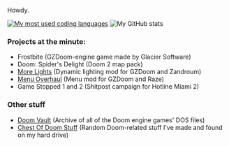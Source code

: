 Howdy.

[![My most used coding languages](https://github-readme-stats.vercel.app/api/top-langs/?username=snakiejakie)](https://github.com/anuraghazra/github-readme-stats)
![My GitHub stats](https://github-readme-stats.vercel.app/api?username=SnakieJakie&show_icons=true&title_color=2196F3&bg_color=212121&text_color=FAFAFA&hide_border=true)

### Projects at the minute:

- Frostbite (GZDoom-engine game made by Glacier Software)
- Doom: Spider's Delight (Doom 2 map pack)
- [More Lights](https://forum.zdoom.org/viewtopic.php?t=72206) (Dynamic lighting mod for GZDoom and Zandroum)
- [Menu Overhaul](https://github.com/SnakieJakie/Menu-Overhaul) (Menu mod for GZDoom and Raze)
- Game Stopped 1 and 2 (Shitpost campaign for Hotline Miami 2)

### Other stuff
- [Doom Vault](https://github.com/SnakieJakie/Doom-Vault) (Archive of all of the Doom engine games' DOS files) 
- [Chest Of Doom Stuff](https://github.com/SnakieJakie/Chest-Of-Doom-Stuff) (Random Doom-related stuff I've made and found on my hard drive)

